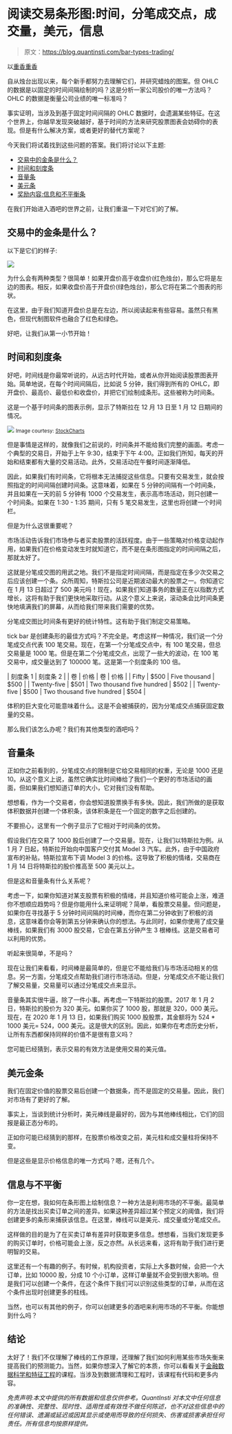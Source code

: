 # 阅读交易条形图:时间，分笔成交点，成交量，美元，信息

> 原文：<https://blog.quantinsti.com/bar-types-trading/>

以[重香重香](https://www.linkedin.com/in/rekhit/)

自从烛台出现以来，每个新手都努力去理解它们，并研究蜡烛的图案。但 OHLC 的数据是以固定的时间间隔绘制的吗？这是分析一家公司股价的唯一方法吗？OHLC 的数据是衡量公司业绩的唯一标准吗？

事实证明，当涉及到基于固定时间间隔的 OHLC 数据时，会遗漏某些特征。在这个世界上，你越早发现突破越好，基于时间的方法来研究股票图表会妨碍你的表现。但是有什么解决方案，或者更好的替代方案呢？

今天我们将试着找到这些问题的答案。我们将讨论以下主题:

*   [交易中的金条是什么？](#What)
*   [时间和刻度条](#Time)
*   [音量条](#Volume)
*   [美元条](#Dollar)
*   [奖励内容:信息和不平衡条](#Bonus)

在我们开始进入酒吧的世界之前，让我们重温一下对它们的了解。

## 交易中的金条是什么？

以下是它们的样子:

![](img/3863fbfd7df39c6351792275299f3d6d.png)

为什么会有两种类型？很简单！如果开盘价高于收盘价(红色烛台)，那么它将是左边的图表。相反，如果收盘价高于开盘价(绿色烛台)，那么它将在第二个图表的形状。

在这里，由于我们知道开盘价总是在左边，所以阅读起来有些容易。虽然只有黑色，但现代制图软件也融合了红色和绿色。

好吧，让我们从第一小节开始！

## 时间和刻度条

好吧，时间线是你最常听说的，从远古时代开始，或者从你开始阅读股票图表开始。简单地说，在每个时间间隔后，比如说 5 分钟，我们得到所有的 OHLC，即开盘价、最高价、最低价和收盘价，并把它们绘制成条形。这些被称为时间条。

这是一个基于时间条的图表示例，显示了特斯拉在 12 月 13 日至 1 月 12 日期间的情况。

![](img/595b7c637702bb86b05bb2d154157fe6.png) <small>Image courtesy: [StockCharts](https://stockcharts.com/)</small>

但是事情是这样的，就像我们之前说的，时间条并不能给我们完整的画面。考虑一个典型的交易日，开始于上午 9:30，结束于下午 4:00。正如我们所知，每天的开始和结束都有大量的交易活动。此外，交易活动在午餐时间逐渐降低。

因此，如果我们有时间条，它将根本无法捕捉这些信息。只要有交易发生，就会按照指定的时间间隔创建时间条。这意味着，如果在 5 分钟的间隔有一个时间条，并且如果在一天的前 5 分钟有 1000 个交易发生，表示高市场活动，则只创建一个时间条。如果在 1:30 - 1:35 期间，只有 5 笔交易发生，这里也将创建一个时间栏。

但是为什么这很重要呢？

市场活动告诉我们市场参与者买卖股票的活跃程度。由于一些策略对价格变动起作用，如果我们在价格变动发生时就知道它，而不是在条形图指定的时间间隔之后，那就太好了。

这就是分笔成交图的用武之地。我们不是指定时间间隔，而是指定在多少次交易之后应该创建一个条。众所周知，特斯拉公司是近期波动最大的股票之一。你知道它在 1 月 13 日超过了 500 美元吗！现在，如果我们知道事务的数量正在以指数方式增长，这将有助于我们更快地采取行动。从这个意义上来说，滚动条会比时间条更快地填满我们的屏幕，从而给我们带来我们需要的优势。

分笔成交图比时间条有更好的统计特性。这有助于我们制定交易策略。

tick bar 是创建条形的最佳方式吗？不完全是。考虑这样一种情况，我们说一个分笔成交点代表 100 笔交易。现在，在第一个分笔成交点中，有 100 笔交易，但总交易量是 1000 笔。但是在第二个分笔成交点，出现了一些大的波动，在 100 笔交易中，成交量达到了 100000 笔。这是第一个刻度条的 100 倍。

| 刻度条 1 | 刻度条 2 |
| 卷 | 价格 | 卷 | 价格 |
| Fifty | $500 | Five thousand | $500 |
| Twenty-five | $501 | Two thousand five hundred | $502 |
| Twenty-five | $500 | Two thousand five hundred | $504 |

体积的巨大变化可能意味着什么。这是不会被捕获的，因为分笔成交点捕获固定数量的交易。

那么我们该怎么办呢？我们有其他类型的酒吧吗？

## 音量条

正如你之前看到的，分笔成交点的限制是它给交易相同的权重，无论是 1000 还是 10。从这个意义上说，虽然它确实比时间棒给了我们一个更好的市场活动的画面，但如果我们想知道订单的大小，它对我们没有帮助。

想想看，作为一个交易者，你会想知道股票换手有多快。因此，我们所做的是获取体积数据并创建一个体积条，该体积条是在一个固定的数字之后创建的。

不要担心，这里有一个例子显示了它相对于时间条的优势。

假设我们在交易了 1000 股后创建了一个交易量。现在，让我们以特斯拉为例。从 1 月 7 日起，特斯拉开始向中国客户交付其 Model 3 汽车。此外，由于中国政府宣布的补贴，特斯拉宣布下调 Model 3 的价格。这导致了积极的情绪，交易商在 1 月 14 日将特斯拉的股价推高至 500 美元以上。

但是这和音量条有什么关系呢？

考虑一下，如果你知道对某支股票有积极的情绪，并且知道价格可能会上涨，难道你不想顺应趋势吗？但是你能用什么来证明呢？简单，看股票交易量。但问题是，如果你在寻找基于 5 分钟时间间隔的时间棒，而你在第二分钟收到了积极的消息，这意味着你会等到第五分钟来确认你的想法。与此同时，如果你使用了成交量棒线，如果我们有 3000 股交易，它会在第五分钟产生 3 根棒线。这是交易者可以利用的优势。

听起来很简单，不是吗？

现在让我们来看看，时间棒是最简单的，但是它不能给我们与市场活动相关的信息。另一方面，分笔成交点帮助我们进行市场活动。但是，分笔成交点不能让我们了解交易量，交易量可以通过分笔成交点来显示。

音量条其实很牛逼，除了一件小事。再考虑一下特斯拉的股票。2017 年 1 月 2 日，特斯拉的股价为 320 美元。如果你买了 1000 股，那就是 320，000 美元。现在，在 2020 年 1 月 13 日，如果我们购买 1000 股股票，其金额将为 524 * 1000 美元= 524，000 美元。这是很大的区别。因此，如果你在考虑历史分析，让所有东西都保持同样的价值不是很有意义吗？

您可能已经猜到，表示交易的有效方法是使用交易的美元值。

## 美元金条

我们在固定价值的股票交易后创建一个数据条，而不是固定的交易量。因此，我们对市场有了更好的了解。

事实上，当谈到统计分析时，美元棒线是最好的，因为与其他棒线相比，它们的回报是最正态分布的。

正如你可能已经猜到的那样，在股票价格改变之前，美元柱和成交量柱将保持不变。

但是这些是显示价格信息的唯一方式吗？嗯，还有几个。

## 信息与不平衡

你一定在想，我如何在条形图上绘制信息？一种方法是利用市场的不平衡。最简单的方法是找出买卖订单之间的差异。如果这种差异超过某个预定义的阈值，我们将创建更多的条形来捕获该信息。在这里，棒线可以是美元、成交量或分笔成交点。

这样做的目的是为了在买卖订单有差异时获取更多信息。想想看，当我们发现更多的购买订单时，价格可能会上涨，反之亦然。从长远来看，这将有助于我们进行更明智的交易。

这里还有一个有趣的例子。有时候，机构投资者，实际上大多数时候，会把一个大订单，比如 10000 股，分成 10 个小订单，这样订单量就不会受到很大影响。但是我们可以创建一个条件，在这个条件下我们可以识别这些类型的订单，从而在这个条件出现时创建更多的柱线。

当然，也可以有其他的例子，你可以创建更多的酒吧来利用市场的不平衡。你能想到什么吗？

## 结论

太好了！我们不仅理解了棒线的工作原理，还理解了我们如何利用某些市场失衡来提高我们的预测能力。当然，如果你想深入了解它的本质，你可以看看关于[金融数据科学和特征工程](https://quantra.quantinsti.com/course/financial-data-science-feature-engineering)的课程。当涉及到数据清理和工程时，该课程有代码和更多内容。

*免责声明:本文中提供的所有数据和信息仅供参考。QuantInsti 对本文中任何信息的准确性、完整性、现时性、适用性或有效性不做任何陈述，也不对这些信息中的任何错误、遗漏或延迟或因其显示或使用而导致的任何损失、伤害或损害承担任何责任。所有信息均按原样提供。*
